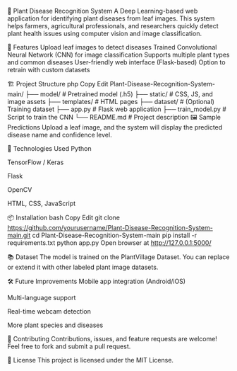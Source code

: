 🌿 Plant Disease Recognition System
A Deep Learning-based web application for identifying plant diseases from leaf images. This system helps farmers, agricultural professionals, and researchers quickly detect plant health issues using computer vision and image classification.

🚀 Features
Upload leaf images to detect diseases
Trained Convolutional Neural Network (CNN) for image classification
Supports multiple plant types and common diseases
User-friendly web interface (Flask-based)
Option to retrain with custom datasets

🏗️ Project Structure
php
Copy
Edit
Plant-Disease-Recognition-System-main/
├── model/                  # Pretrained model (.h5)
├── static/                 # CSS, JS, and image assets
├── templates/              # HTML pages
├── dataset/                # (Optional) Training dataset
├── app.py                  # Flask web application
├── train_model.py          # Script to train the CNN
└── README.md               # Project description
🖼️ Sample Predictions
Upload a leaf image, and the system will display the predicted disease name and confidence level.

🧪 Technologies Used
Python

TensorFlow / Keras

Flask

OpenCV

HTML, CSS, JavaScript

📦 Installation
bash
Copy
Edit
git clone https://github.com/yourusername/Plant-Disease-Recognition-System-main.git
cd Plant-Disease-Recognition-System-main
pip install -r requirements.txt
python app.py
Open browser at http://127.0.0.1:5000/

📚 Dataset
The model is trained on the PlantVillage Dataset. You can replace or extend it with other labeled plant image datasets.

🛠️ Future Improvements
Mobile app integration (Android/iOS)

Multi-language support

Real-time webcam detection

More plant species and diseases

🤝 Contributing
Contributions, issues, and feature requests are welcome!
Feel free to fork and submit a pull request.

📜 License
This project is licensed under the MIT License.

